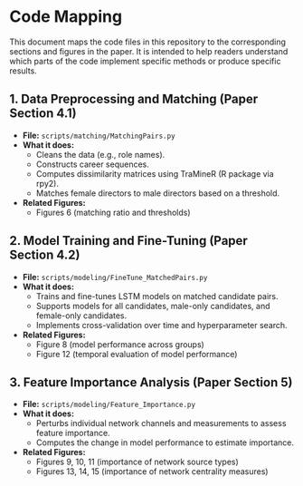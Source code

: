 # Code Mapping

This document maps the code files in this repository to the corresponding sections and figures in the paper. It is intended to help readers understand which parts of the code implement specific methods or produce specific results.

## 1. Data Preprocessing and Matching (Paper Section 4.1)

- **File:** `scripts/matching/MatchingPairs.py`
- **What it does:**  
  - Cleans the data (e.g., role names).  
  - Constructs career sequences.  
  - Computes dissimilarity matrices using TraMineR (R package via rpy2).  
  - Matches female directors to male directors based on a threshold.
- **Related Figures:**  
  - Figures 6 (matching ratio and thresholds)

## 2. Model Training and Fine-Tuning (Paper Section 4.2)

- **File:** `scripts/modeling/FineTune_MatchedPairs.py`
- **What it does:**  
  - Trains and fine-tunes LSTM models on matched candidate pairs.  
  - Supports models for all candidates, male-only candidates, and female-only candidates.  
  - Implements cross-validation over time and hyperparameter search.
- **Related Figures:**  
  - Figure 8 (model performance across groups)  
  - Figure 12 (temporal evaluation of model performance)

## 3. Feature Importance Analysis (Paper Section 5)

- **File:** `scripts/modeling/Feature_Importance.py`
- **What it does:**  
  - Perturbs individual network channels and measurements to assess feature importance.  
  - Computes the change in model performance to estimate importance.
- **Related Figures:**  
  - Figures 9, 10, 11 (importance of network source types)  
  - Figures 13, 14, 15 (importance of network centrality measures)
